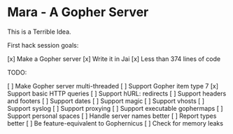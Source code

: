 
# Mara - A Gopher Server

This is a Terrible Idea.

First hack session goals:

 [x] Make a Gopher server
 [x] Write it in Jai
 [x] Less than 374 lines of code

TODO:

 [ ] Make Gopher server multi-threaded
 [ ] Support Gopher item type 7
 [x] Support basic HTTP queries
 [ ] Support hURL: redirects
 [ ] Support headers and footers
 [ ] Support dates
 [ ] Support magic
 [ ] Support vhosts
 [ ] Support syslog
 [ ] Support proxying
 [ ] Support executable gophermaps
 [ ] Support personal spaces
 [ ] Handle server names better
 [ ] Report types better
 [ ] Be feature-equivalent to Gophernicus
 [ ] Check for memory leaks
